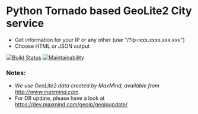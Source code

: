 # Python Tornado based GeoLite2 City service
* Get information for your IP or any other (use "/?ip=xxx.xxxx.xxx.xxx")
* Choose HTML or JSON output

[![Build Status](https://travis-ci.org/supermasita/geoip.supermasita.com.svg?branch=master)](https://travis-ci.org/supermasita/geoip.supermasita.com) [![Maintainability](https://api.codeclimate.com/v1/badges/30a99825100e7c5d5edb/maintainability)](https://codeclimate.com/github/supermasita/geoip.supermasita.com/maintainability)

### Notes:
* *We use GeoLite2 data created by MaxMind, available from http://www.maxmind.com.*
* For DB update, please have a look at https://dev.maxmind.com/geoip/geoipupdate/
